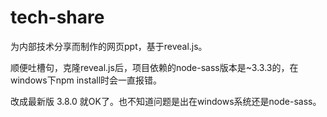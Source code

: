 # tech-share

为内部技术分享而制作的网页ppt，基于reveal.js。

顺便吐槽句，克隆reveal.js后，项目依赖的node-sass版本是~3.3.3的，在windows下npm install时会一直报错。

改成最新版 3.8.0 就OK了。也不知道问题是出在windows系统还是node-sass。
